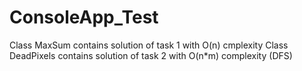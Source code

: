 # ConsoleApp_Test
Class MaxSum contains solution of task 1 with O(n) cmplexity
Class DeadPixels contains solution of task 2 with O(n*m) complexity (DFS)
